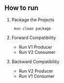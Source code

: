 ## How to run

1. Package the Projects

    ` mvn clean package`


2. Forward Compatibility
    - Run V1 Producer 	
    - Run V2 Consumer

3. Backward Compatibility
   - Run V2 Producer 	
   - Run V1 Consumer 
